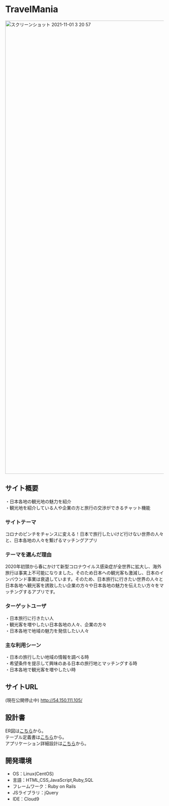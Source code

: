 # TravelMania

<img width="1437" alt="スクリーンショット 2021-11-01 3 20 57" src="https://user-images.githubusercontent.com/84381486/139596699-34a52adc-d7d3-4f8f-ac6b-d3a4f97dc59d.png">


## サイト概要
・日本各地の観光地の魅力を紹介
<br>・観光地を紹介している人や企業の方と旅行の交渉ができるチャット機能


### サイトテーマ
コロナのピンチをチャンスに変える！日本で旅行したいけど行けない世界の人々と、日本各地の人々を繋げるマッチングアプリ

### テーマを選んだ理由
2020年初頭から春にかけて新型コロナウイルス感染症が全世界に拡大し、海外旅行は事実上不可能になりました。そのため日本への観光客も激減し、日本のインバウンド事業は衰退しています。そのため、日本旅行に行きたい世界の人々と日本各地へ観光客を誘致したい企業の方々や日本各地の魅力を伝えたい方々をマッチングするアプリです。

### ターゲットユーザ
・日本旅行に行きたい人
<br>・観光客を増やしたい日本各地の人々、企業の方々
<br>・日本各地で地域の魅力を発信したい人々

### 主な利用シーン
・日本の旅行したい地域の情報を調べる時
<br>・希望条件を提示して興味のある日本の旅行地とマッチングする時
<br>・日本各地で観光客を増やしたい時

## サイトURL
(現在公開停止中)
http://54.150.111.105/

## 設計書
ER図は<a href="https://drive.google.com/file/d/1pF6Qaz7k6KI_kfA5VO0IjpahPeMuBNn0/view?usp=sharing">こちら</a>から。
<br>テーブル定義書は<a href="https://docs.google.com/spreadsheets/d/11X1sD-LNNzQt0ddC1MK4E7elBL_asSdzKPkTVPXJKXw/edit?usp=sharing">こちら</a>から。
<br>アプリケーション詳細設計は<a href="https://docs.google.com/spreadsheets/d/1C3ho1WfAbnKSUmHv-j6tIhBjbiE2lndjkGFFzV0FfQE/edit?usp=sharing">こちら</a>から。



## 開発環境
- OS：Linux(CentOS)
- 言語：HTML,CSS,JavaScript,Ruby,SQL
- フレームワーク：Ruby on Rails
- JSライブラリ：jQuery
- IDE：Cloud9




